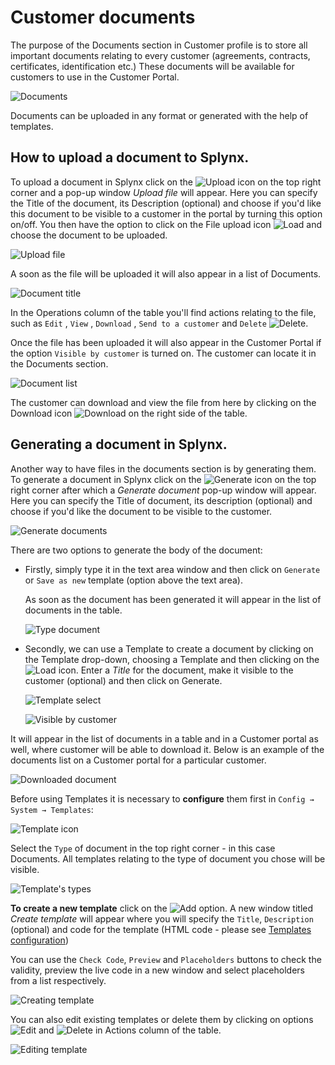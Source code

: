 Customer documents
==========

The purpose of the Documents section in Customer profile is to store all important documents relating to every customer (agreements, contracts, certificates, identification etc.) These documents will be available for customers to use in the Customer Portal.

![Documents](documents.png)

Documents can be uploaded in any format or generated with the help of templates.

## How to upload a document to Splynx.

To upload a document in Splynx click on the <icon class="image-icon">![Upload](upload_button.png)</icon> icon on the top right corner and a pop-up window *Upload file* will appear. Here you can specify the Title of the document, its Description (optional) and choose if you'd like this document to be visible to a customer in the portal by turning this option on/off. You then have the option to click on the File upload icon <icon class="image-icon">![Load](load_button.png)</icon> and choose the document to be uploaded.


![Upload file](upload_file.png)

A soon as the file will be uploaded it will also appear in a list of Documents.

![Document title](document_title.png)

In the Operations column of the table you'll find actions relating to the file, such as `Edit` , `View` , `Download` , `Send to a customer` and `Delete` <icon class="image-icon">![Delete](view_add_delete_edit_download_button.png)</icon>.

Once the file has been uploaded it will also appear in the Customer Portal if the option `Visible by customer` is turned on. The customer can locate it in the Documents section.

![Document list](documents_list.png)

The customer can download and view the file from here by clicking on the Download icon <icon class="image-icon">![Download](download_button1.png)</icon> on the right side of the table.



## Generating a document in Splynx.

Another way to have files in the documents section is by generating them. To generate a document in Splynx click on the <icon class="image-icon">![Generate](generate_button.png)</icon> icon on the top right corner after which a *Generate document* pop-up window will appear. Here you can specify the Title of document, its description (optional) and choose if you'd like the document to be visible to the customer.

![Generate documents](generate_documents.png)


There are two options to generate the body of the document:

* Firstly, simply type it in the text area window and then click on `Generate` or `Save as new` template (option above the text area).

  As soon as the document has been generated it will appear in the list of documents in the table.

  ![Type document](type_document.png)


* Secondly, we can use a Template to create a document by clicking on the Template drop-down, choosing a Template and then clicking on the <icon class="image-icon">![Load](load_button1.png)</icon> icon. Enter a *Title* for the document, make it visible to the customer (optional) and then click on Generate.

  ![Template select](template_select.png)

  ![Visible by customer](visible_by_customer.png)

It will appear in the list of documents in a table and in a Customer portal as well, where customer will be able to download it.
Below is an example of the documents list on a Customer portal for a particular customer.

![Downloaded document](downloaded_doc.png)


Before using Templates it is necessary to **configure** them first  in `Config → System → Templates`:

![Template icon](template_menu_icon.png)

Select the `Type` of document in the top right corner - in this case Documents. All templates relating to the type of document you chose will be visible.

![Template's types](template_types.png)


**To create a new template** click on the <icon class="image-icon">![Add](add_button.png)</icon> option. A new window titled *Create template* will appear where you will specify the `Title`, `Description` (optional) and  code for the template (HTML code - please see [Templates configuration](configuration/system/templates/templates.md))

You can use the `Check Code`, `Preview` and `Placeholders` buttons to check the validity, preview the live code in a new window and select placeholders from a list respectively.

![Creating template](create_template.png)


You can also edit existing templates or delete them by clicking on options ![Edit](edit_button.png) and ![Delete](delete_button.png) in Actions column of the table.

![Editing template](template_edit_delete_actions.png)
